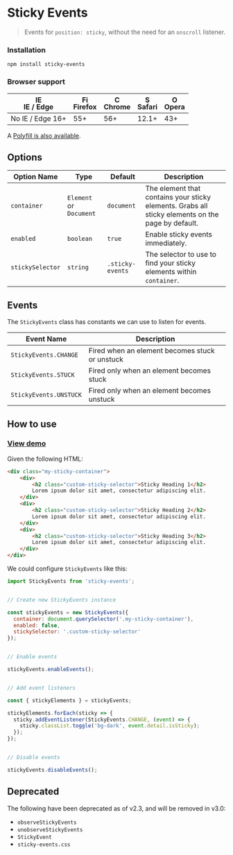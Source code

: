 # Sticky Events

> Events for `position: sticky`, without the need for an `onscroll` listener.


### Installation

`npm install sticky-events`


### Browser support

| <img src="https://raw.githubusercontent.com/godban/browsers-support-badges/master/src/images/edge.png" alt="IE / Edge" width="16px" height="16px" /></br>IE / Edge | <img src="https://raw.githubusercontent.com/godban/browsers-support-badges/master/src/images/firefox.png" alt="Firefox" width="16px" height="16px" /></br>Firefox | <img src="https://raw.githubusercontent.com/godban/browsers-support-badges/master/src/images/chrome.png" alt="Chrome" width="16px" height="16px" /></br>Chrome | <img src="https://raw.githubusercontent.com/godban/browsers-support-badges/master/src/images/safari.png" alt="Safari" width="16px" height="16px" /></br>Safari | <img src="https://raw.githubusercontent.com/godban/browsers-support-badges/master/src/images/opera.png" alt="Opera" width="16px" height="16px" /></br>Opera |
| --------- | --------- | --------- | --------- | --------- |
| No IE / Edge 16+ | 55+ | 56+ | 12.1+ | 43+ |

A [Polyfill is also available](https://github.com/w3c/IntersectionObserver/tree/master/polyfill).

## Options

| Option Name      | Type                    | Default          | Description                                                                                       |
| ---------------- | ----------------------- | ---------------- | ------------------------------------------------------------------------------------------------- |
| `container`      | `Element` or `Document` | `document`       | The element that contains your sticky elements. Grabs all sticky elements on the page by default. |                      |
| `enabled`        | `boolean`               | `true`           | Enable sticky events immediately.                                                                 |
| `stickySelector` | `string`                | `.sticky-events` | The selector to use to find your sticky elements within `container`.                              |


## Events

The `StickyEvents` class has constants we can use to listen for events.

| Event Name             | Description                                    |
| ---------------------- | ---------------------------------------------- |
| `StickyEvents.CHANGE`  | Fired when an element becomes stuck or unstuck |
| `StickyEvents.STUCK`   | Fired only when an element becomes stuck       |
| `StickyEvents.UNSTUCK` | Fired only when an element becomes unstuck     |


## How to use

### [View demo](https://ryanwalters.github.io/sticky-events/)

Given the following HTML:
```html
<div class="my-sticky-container">
    <div>
        <h2 class="custom-sticky-selector">Sticky Heading 1</h2>
        Lorem ipsum dolor sit amet, consectetur adipiscing elit.
    </div>
    <div>
        <h2 class="custom-sticky-selector">Sticky Heading 2</h2>
        Lorem ipsum dolor sit amet, consectetur adipiscing elit.
    </div>
    <div>
        <h2 class="custom-sticky-selector">Sticky Heading 3</h2>
        Lorem ipsum dolor sit amet, consectetur adipiscing elit.
    </div>
</div>
```

We could configure `StickyEvents` like this:
```javascript
import StickyEvents from 'sticky-events';


// Create new StickyEvents instance

const stickyEvents = new StickyEvents({
  container: document.querySelector('.my-sticky-container'),
  enabled: false,
  stickySelector: '.custom-sticky-selector'
});


// Enable events

stickyEvents.enableEvents();


// Add event listeners

const { stickyElements } = stickyEvents;

stickyElements.forEach(sticky => {
  sticky.addEventListener(StickyEvents.CHANGE, (event) => {
    sticky.classList.toggle('bg-dark', event.detail.isSticky);
  });
});


// Disable events

stickyEvents.disableEvents();
```


## Deprecated

The following have been deprecated as of v2.3, and will be removed in v3.0:
- `observeStickyEvents`
- `unobserveStickyEvents`
- `StickyEvent`
- `sticky-events.css`

